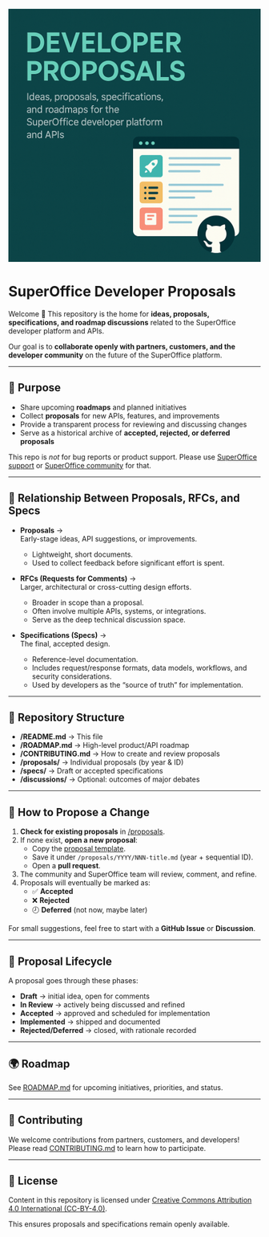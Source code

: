 ![HERO](/assets/hero.png)

# SuperOffice Developer Proposals

Welcome 👋 This repository is the home for **ideas, proposals, specifications, and roadmap discussions** related to the SuperOffice developer platform and APIs.  

Our goal is to **collaborate openly with partners, customers, and the developer community** on the future of the SuperOffice platform.  

---

## 🚀 Purpose

- Share upcoming **roadmaps** and planned initiatives  
- Collect **proposals** for new APIs, features, and improvements  
- Provide a transparent process for reviewing and discussing changes  
- Serve as a historical archive of **accepted, rejected, or deferred proposals**  

This repo is *not* for bug reports or product support. Please use [SuperOffice support](https://support.superoffice.com) or [SuperOffice community](https://community.superoffice.com) for that.

---

## 🔄 Relationship Between Proposals, RFCs, and Specs

- **Proposals** →  
  Early-stage ideas, API suggestions, or improvements.  
  - Lightweight, short documents.  
  - Used to collect feedback before significant effort is spent.  

- **RFCs (Requests for Comments)** →  
  Larger, architectural or cross-cutting design efforts.  
  - Broader in scope than a proposal.  
  - Often involve multiple APIs, systems, or integrations.  
  - Serve as the deep technical discussion space.  

- **Specifications (Specs)** →  
  The final, accepted design.  
  - Reference-level documentation.  
  - Includes request/response formats, data models, workflows, and security considerations.  
  - Used by developers as the “source of truth” for implementation.
 
---

## 📂 Repository Structure

- **/README.md** → This file
- **/ROADMAP.md** → High-level product/API roadmap
- **/CONTRIBUTING.md** → How to create and review proposals
- **/proposals/** → Individual proposals (by year & ID)
- **/specs/** → Draft or accepted specifications
- **/discussions/** → Optional: outcomes of major debates

---

## 📝 How to Propose a Change

1. **Check for existing proposals** in [/proposals](./proposals).  
2. If none exist, **open a new proposal**:
   - Copy the [proposal template](./proposals/template.md).  
   - Save it under `/proposals/YYYY/NNN-title.md` (year + sequential ID).  
   - Open a **pull request**.  
3. The community and SuperOffice team will review, comment, and refine.  
4. Proposals will eventually be marked as:
   - ✅ **Accepted**
   - ❌ **Rejected**
   - 🕗 **Deferred** (not now, maybe later)

For small suggestions, feel free to start with a **GitHub Issue** or **Discussion**.

---

## 📜 Proposal Lifecycle

A proposal goes through these phases:

- **Draft** → initial idea, open for comments  
- **In Review** → actively being discussed and refined  
- **Accepted** → approved and scheduled for implementation  
- **Implemented** → shipped and documented  
- **Rejected/Deferred** → closed, with rationale recorded  

---

## 🌍 Roadmap

See [ROADMAP.md](./ROADMAP.md) for upcoming initiatives, priorities, and status.  

---

## 🙌 Contributing

We welcome contributions from partners, customers, and developers!  
Please read [CONTRIBUTING.md](./CONTRIBUTING.md) to learn how to participate.  

---

## 📄 License

Content in this repository is licensed under [Creative Commons Attribution 4.0 International (CC-BY-4.0)](https://creativecommons.org/licenses/by/4.0/).  

This ensures proposals and specifications remain openly available.  

